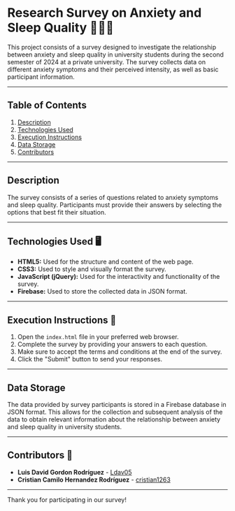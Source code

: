 # Research Survey on Anxiety and Sleep Quality 👩‍🔬🛌

This project consists of a survey designed to investigate the relationship between anxiety and sleep quality in university students during the second semester of 2024 at a private university. The survey collects data on different anxiety symptoms and their perceived intensity, as well as basic participant information.

---

## Table of Contents
1. [Description](#description)
2. [Technologies Used](#technologies-used-🖥️)
3. [Execution Instructions](#execution-instructions-🚀)
4. [Data Storage](#data-storage)
5. [Contributors](#contributors-👥)

---

## Description

The survey consists of a series of questions related to anxiety symptoms and sleep quality. Participants must provide their answers by selecting the options that best fit their situation.

---

## Technologies Used 🖥️

- **HTML5:** Used for the structure and content of the web page.
- **CSS3:** Used to style and visually format the survey.
- **JavaScript (jQuery):** Used for the interactivity and functionality of the survey.
- **Firebase:** Used to store the collected data in JSON format.

---

## Execution Instructions 🚀

1. Open the `index.html` file in your preferred web browser.
2. Complete the survey by providing your answers to each question.
3. Make sure to accept the terms and conditions at the end of the survey.
4. Click the "Submit" button to send your responses.


---

## Data Storage

The data provided by survey participants is stored in a Firebase database in JSON format. This allows for the collection and subsequent analysis of the data to obtain relevant information about the relationship between anxiety and sleep quality in university students.

---

## Contributors 👥

* **Luis David Gordon Rodríguez** - [Ldav05](https://github.com/Ldav05)
* **Cristian Camilo Hernandez Rodríguez** - [cristian1263](https://github.com/cristian1263)

---

Thank you for participating in our survey!

